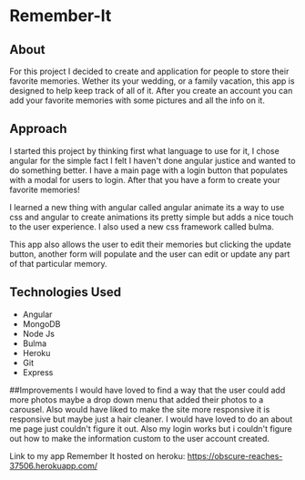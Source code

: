 # Remember-It


## About
For this project I decided to create and application for people to store their favorite memories. Wether its your wedding, or a family vacation, this app is designed to help keep track of all of it. After you create an account you can add your favorite memories with some pictures and all the info on it.

## Approach
I started this project by thinking first what language to use for it, I chose angular for the simple fact I felt I haven't done angular justice and wanted to do something better. I have a main page with a login button that populates with a modal for users to login. After that you have a form to create your favorite memories!

I learned a new thing with angular called angular animate its a way to use css and angular to create animations its pretty simple but adds a nice touch to the user experience. I also used a new css framework called bulma.

This app also allows the user to edit their memories but clicking the update button, another form will populate and the user can edit or update any part of that particular memory.

## Technologies Used
- Angular
- MongoDB
- Node Js
- Bulma
- Heroku
- Git
- Express

##Improvements
I would have loved to find a way that the user could add more photos maybe a drop down menu that added their photos to a carousel. Also would have liked to make the site more responsive it is responsive but maybe just a hair cleaner. I would have loved to do an about me page just couldn't figure it out. Also my login works but i couldn't figure out how to make the information custom to the user account created.

Link to my app Remember It hosted on heroku: https://obscure-reaches-37506.herokuapp.com/
